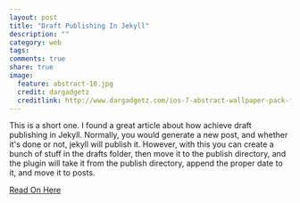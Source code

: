 ```yaml
---
layout: post
title: "Draft Publishing In Jekyll"
description: ""
category: web
tags:
comments: true
share: true
image:
  feature: abstract-10.jpg
  credit: dargadgetz
  creditlink: http://www.dargadgetz.com/ios-7-abstract-wallpaper-pack-for-iphone-5-and-ipod-touch-retina/
---
```



This is a short one.
I found a great article about how achieve draft publishing in Jekyll.  Normally, you would generate a new post, and whether it's done or not, jekyll will publish it.  However, with this you can create a bunch of stuff in the drafts folder, then move it to the publish directory, and the plugin will take it from the publish directory, append the proper date to it, and move it to posts.

[Read On Here](http://jeffreysambells.com/2013/02/01/jekyll-draft-publishing-plugin)
